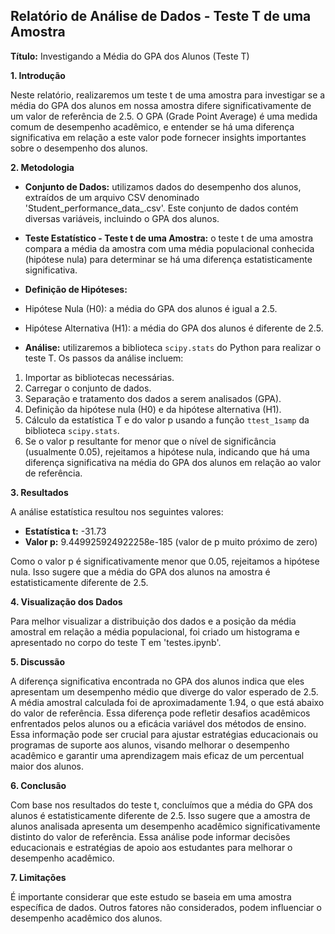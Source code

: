 ## Relatório de Análise de Dados - Teste T de uma Amostra

**Título:** Investigando a Média do GPA dos Alunos (Teste T)

**1. Introdução**

Neste relatório, realizaremos um teste t de uma amostra para investigar se a média do GPA dos alunos em nossa amostra difere significativamente de um valor de referência de 2.5. O GPA (Grade Point Average) é uma medida comum de desempenho acadêmico, e entender se há uma diferença significativa em relação a este valor pode fornecer insights importantes sobre o desempenho dos alunos.

**2. Metodologia**

* **Conjunto de Dados:** utilizamos dados do desempenho dos alunos, extraídos de um arquivo CSV denominado 'Student_performance_data_.csv'. Este conjunto de dados contém diversas variáveis, incluindo o GPA dos alunos.

* **Teste Estatístico - Teste t de uma Amostra:** o teste t de uma amostra compara a média da amostra com uma média populacional conhecida (hipótese nula) para determinar se há uma diferença estatisticamente significativa.

* **Definição de Hipóteses:**
* Hipótese Nula (H0): a média do GPA dos alunos é igual a 2.5.
* Hipótese Alternativa (H1): a média do GPA dos alunos é diferente de 2.5.

* **Análise:** utilizaremos a biblioteca `scipy.stats` do Python para realizar o teste T. Os passos da análise incluem:
1. Importar as bibliotecas necessárias.
2. Carregar o conjunto de dados.
3. Separação e tratamento dos dados a serem analisados (GPA).
4. Definição da hipótese nula (H0) e da hipótese alternativa (H1).
5. Cálculo da estatística T e do valor p usando a função `ttest_1samp` da biblioteca `scipy.stats`.
6. Se o valor p resultante for menor que o nível de significância (usualmente 0.05), rejeitamos a hipótese nula, indicando que há uma diferença significativa na média do GPA dos alunos em relação ao valor de referência.

**3. Resultados**

A análise estatística resultou nos seguintes valores:

- **Estatística t:** -31.73
- **Valor p:** 9.449925924922258e-185 (valor de p muito próximo de zero)

Como o valor p é significativamente menor que 0.05, rejeitamos a hipótese nula. Isso sugere que a média do GPA dos alunos na amostra é estatisticamente diferente de 2.5.


**4. Visualização dos Dados**

Para melhor visualizar a distribuição dos dados e a posição da média amostral em relação a média populacional, foi criado um histograma e apresentado no corpo do teste T em 'testes.ipynb'.


**5. Discussão**

A diferença significativa encontrada no GPA dos alunos indica que eles apresentam um desempenho médio que diverge do valor esperado de 2.5. A média amostral calculada foi de aproximadamente 1.94, o que está abaixo do valor de referência. Essa diferença pode refletir desafios acadêmicos enfrentados pelos alunos ou a eficácia variável dos métodos de ensino. Essa informação pode ser crucial para ajustar estratégias educacionais ou programas de suporte aos alunos, visando melhorar o desempenho acadêmico e garantir uma aprendizagem mais eficaz de um percentual maior dos alunos.


**6. Conclusão**

Com base nos resultados do teste t, concluímos que a média do GPA dos alunos é estatisticamente diferente de 2.5. Isso sugere que a amostra de alunos analisada apresenta um desempenho acadêmico significativamente distinto do valor de referência. Essa análise pode informar decisões educacionais e estratégias de apoio aos estudantes para melhorar o desempenho acadêmico.


**7. Limitações**

É importante considerar que este estudo se baseia em uma amostra específica de dados. Outros fatores não considerados, podem influenciar o desempenho acadêmico dos alunos.
